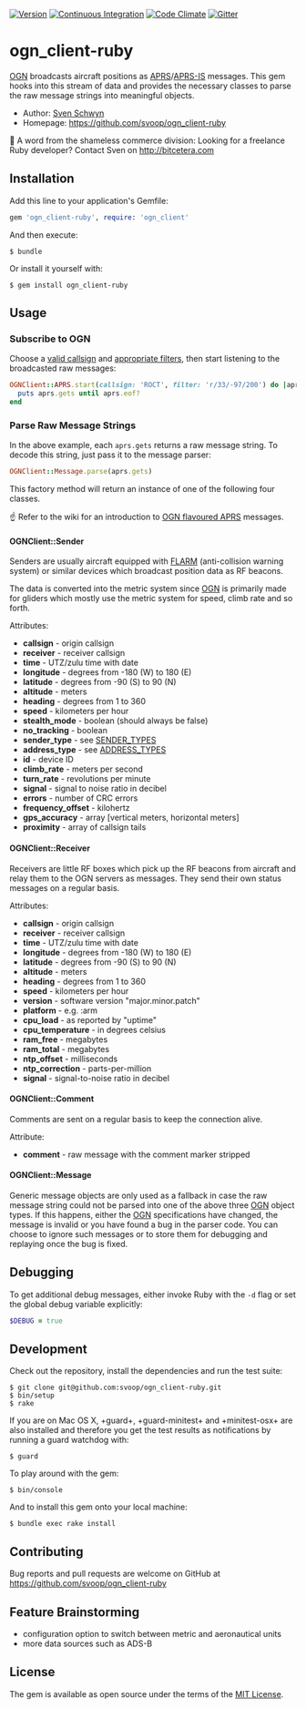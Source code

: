 [![Version](https://img.shields.io/gem/v/ogn_client-ruby.svg?style=flat)](https://rubygems.org/gems/ogn_client-ruby)
[![Continuous Integration](https://img.shields.io/travis/svoop/ogn_client-ruby/master.svg?style=flat)](https://travis-ci.org/svoop/ogn_client-ruby)
[![Code Climate](https://img.shields.io/codeclimate/github/svoop/ogn_client-ruby.svg?style=flat)](https://codeclimate.com/github/svoop/ogn_client-ruby)
[![Gitter](https://img.shields.io/gitter/room/svoop/ogn_client-ruby.svg?style=flat)](https://gitter.im/svoop/ogn_client-ruby)

# ogn_client-ruby

[OGN](http://glidernet.org) broadcasts aircraft positions as [APRS](http://www.aprs.org)/[APRS-IS](http://www.aprs-is.net) messages. This gem hooks into this stream of data and provides the necessary classes to parse the raw message strings into meaningful objects.

* Author: [Sven Schwyn](http://bitcetera.com)
* Homepage: https://github.com/svoop/ogn_client-ruby

:loudspeaker: A word from the shameless commerce division: Looking for a freelance Ruby developer? Contact Sven on http://bitcetera.com

## Installation

Add this line to your application's Gemfile:

```ruby
gem 'ogn_client-ruby', require: 'ogn_client'
```

And then execute:

    $ bundle

Or install it yourself with:

    $ gem install ogn_client-ruby

## Usage

### Subscribe to OGN

Choose a [valid callsign](http://www.aprs-is.net/Connecting.aspx#loginrules) and [appropriate filters](http://www.aprs-is.net/javAPRSFilter.aspx), then start listening to the broadcasted raw messages:

```ruby
OGNClient::APRS.start(callsign: 'ROCT', filter: 'r/33/-97/200') do |aprs|
  puts aprs.gets until aprs.eof?
end
```

### Parse Raw Message Strings

In the above example, each `aprs.gets` returns a raw message string. To decode this string, just pass it to the message parser:

```ruby
OGNClient::Message.parse(aprs.gets)
```

This factory method will return an instance of one of the following four classes.

:point_up: Refer to the wiki for an introduction to [OGN flavoured APRS](https://github.com/svoop/ogn_client-ruby/wiki) messages.

#### OGNClient::Sender

Senders are usually aircraft equipped with [FLARM](https://flarm.com) (anti-collision warning system) or similar devices which broadcast position data as RF beacons.

The data is converted into the metric system since [OGN](http://glidernet.org) is primarily made for gliders which mostly use the metric system for speed, climb rate and so forth.

Attributes:
* **callsign** - origin callsign
* **receiver** - receiver callsign
* **time** - UTZ/zulu time with date
* **longitude** - degrees from -180 (W) to 180 (E)
* **latitude** - degrees from -90 (S) to 90 (N)
* **altitude** - meters
* **heading** - degrees from 1 to 360
* **speed** - kilometers per hour
* **stealth_mode** - boolean (should always be false)
* **no_tracking** - boolean
* **sender_type** - see [SENDER_TYPES](https://github.com/svoop/ogn_client-ruby/blob/master/lib/ogn_client/messages/sender.rb)
* **address_type** - see [ADDRESS_TYPES](https://github.com/svoop/ogn_client-ruby/blob/master/lib/ogn_client/messages/sender.rb)
* **id** - device ID
* **climb_rate** - meters per second
* **turn_rate** - revolutions per minute
* **signal** - signal to noise ratio in decibel
* **errors** - number of CRC errors
* **frequency_offset** - kilohertz
* **gps_accuracy** - array [vertical meters, horizontal meters]
* **proximity** - array of callsign tails

#### OGNClient::Receiver

Receivers are little RF boxes which pick up the RF beacons from aircraft and relay them to the OGN servers as messages. They send their own status messages on a regular basis.

Attributes:
* **callsign** - origin callsign
* **receiver** - receiver callsign
* **time** - UTZ/zulu time with date
* **longitude** - degrees from -180 (W) to 180 (E)
* **latitude** - degrees from -90 (S) to 90 (N)
* **altitude** - meters
* **heading** - degrees from 1 to 360
* **speed** - kilometers per hour
* **version** - software version "major.minor.patch"
* **platform** - e.g. :arm
* **cpu_load** - as reported by "uptime"
* **cpu_temperature** - in degrees celsius
* **ram_free** - megabytes
* **ram_total** - megabytes
* **ntp_offset** - milliseconds
* **ntp_correction** - parts-per-million
* **signal** - signal-to-noise ratio in decibel

#### OGNClient::Comment

Comments are sent on a regular basis to keep the connection alive.

Attribute:
* **comment** - raw message with the comment marker stripped

#### OGNClient::Message

Generic message objects are only used as a fallback in case the raw message string could not be parsed into one of the above three [OGN](http://glidernet.org) object types. If this happens, either the [OGN](http://glidernet.org) specifications have changed, the message is invalid or you have found a bug in the parser code. You can choose to ignore such messages or to store them for debugging and replaying once the bug is fixed.

## Debugging

To get additional debug messages, either invoke Ruby with the `-d` flag or set the global debug variable explicitly:

```ruby
$DEBUG = true
```

## Development

Check out the repository, install the dependencies and run the test suite:

    $ git clone git@github.com:svoop/ogn_client-ruby.git
    $ bin/setup
    $ rake

If you are on Mac OS X, +guard+, +guard-minitest+ and +minitest-osx+ are also installed and therefore you get the test results as notifications by running a guard watchdog with:

    $ guard

To play around with the gem:

    $ bin/console

And to install this gem onto your local machine:

    $ bundle exec rake install

## Contributing

Bug reports and pull requests are welcome on GitHub at https://github.com/svoop/ogn_client-ruby

## Feature Brainstorming

* configuration option to switch between metric and aeronautical units
* more data sources such as ADS-B

## License

The gem is available as open source under the terms of the [MIT License](http://opensource.org/licenses/MIT).
